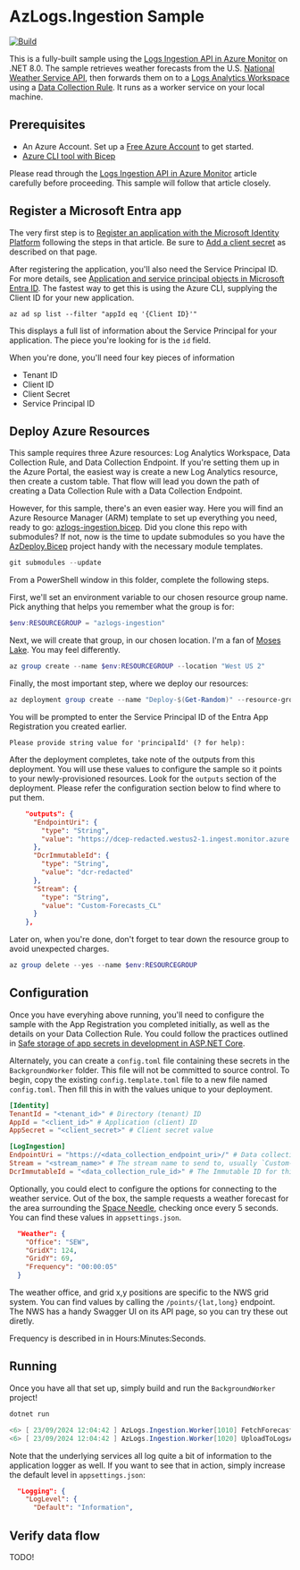 # AzLogs.Ingestion Sample

[![Build](https://github.com/jcoliz/AzLogs.Ingestion/actions/workflows/build.yml/badge.svg)](https://github.com/jcoliz/AzLogs.Ingestion/actions/workflows/build.yml)

This is a fully-built sample using the [Logs Ingestion API in Azure Monitor](https://learn.microsoft.com/en-us/azure/azure-monitor/logs/logs-ingestion-api-overview) on .NET 8.0.
The sample retrieves weather forecasts from the U.S. [National Weather Service API](https://www.weather.gov/documentation/services-web-api), then forwards them on to a [Logs Analytics Workspace](https://learn.microsoft.com/en-us/azure/azure-monitor/logs/log-analytics-workspace-overview) using a [Data Collection Rule](https://learn.microsoft.com/en-us/azure/azure-monitor/essentials/data-collection-rule-overview). It runs as a worker service on your local machine.

## Prerequisites

* An Azure Account. Set up a [Free Azure Account](https://azure.microsoft.com/en-us/pricing/purchase-options/azure-account) to get started.
* [Azure CLI tool with Bicep](https://learn.microsoft.com/en-us/azure/azure-resource-manager/bicep/install#azure-cli)

Please read through the [Logs Ingestion API in Azure Monitor](https://learn.microsoft.com/en-us/azure/azure-monitor/logs/logs-ingestion-api-overview) article carefully before proceeding.
This sample will follow that article closely.

## Register a Microsoft Entra app

The very first step is to [Register an application with the Microsoft Identity Platform](https://learn.microsoft.com/en-us/entra/identity-platform/quickstart-register-app?tabs=client-secret) following the steps in that article. Be sure to [Add a client secret](https://learn.microsoft.com/en-us/entra/identity-platform/quickstart-register-app?tabs=client-secret#add-credentials) as described on that page.

After registering the application, you'll also need the Service Principal ID.
For more details, see [Application and service principal objects in Microsoft Entra ID](https://learn.microsoft.com/en-us/entra/identity-platform/app-objects-and-service-principals?tabs=azure-cli). The fastest way to get this is using the Azure CLI, supplying the Client ID for your new application.

```dotnetcli
az ad sp list --filter "appId eq '{Client ID}'"
```

This displays a full list of information about the Service Principal for your application.
The piece you're looking for is the `id` field.

When you're done, you'll need four key pieces of information

* Tenant ID
* Client ID
* Client Secret
* Service Principal ID

## Deploy Azure Resources

This sample requires three Azure resources: Log Analytics Workspace, Data Collection Rule, and Data Collection Endpoint.
If you're setting them up in the Azure Portal, the easiest way is create a new Log Analytics resource, then create a custom table.
That flow will lead you down the path of creating a Data Collection Rule with a Data Collection Endpoint.

However, for this sample, there's an even easier way. Here you will find an Azure Resource Manager (ARM) template to set up everything you need, ready to go: [azlogs-ingestion.bicep](./.azure/deploy/azlogs-ingestion.bicep).
Did you clone this repo with submodules? If not, now is the time to update submodules so you have the [AzDeploy.Bicep](https://github.com/jcoliz/AzDeploy.Bicep) project handy with the
necessary module templates.

```powershell
git submodules --update
```

From a PowerShell window in this folder, complete the following steps.

First, we'll set an environment variable to our chosen resource group name. Pick anything that helps you remember what the group is for:

```powershell
$env:RESOURCEGROUP = "azlogs-ingestion"
```

Next, we will create that group, in our chosen location. I'm a fan of [Moses Lake](https://www.datacenters.com/microsoft-azure-west-us-2-washington). You may feel differently.

```powershell
az group create --name $env:RESOURCEGROUP --location "West US 2"
```

Finally, the most important step, where we deploy our resources:

```powershell
az deployment group create --name "Deploy-$(Get-Random)" --resource-group $env:RESOURCEGROUP --template-file .azure\deploy\azlogs-ingestion.bicep --parameters .azure\deploy\azlogs-ingestion.parameters.json
```

You will be prompted to enter the Service Principal ID of the Entra App Registration you created earlier.

```dotnetcli
Please provide string value for 'principalId' (? for help): 
```

After the deployment completes, take note of the outputs from this deployment. You will use these values to configure the sample so it points to your newly-provisioned resources.
Look for the `outputs` section of the deployment. Please refer the configuration section below to find where to put them.

```json
    "outputs": {
      "EndpointUri": {
        "type": "String",
        "value": "https://dcep-redacted.westus2-1.ingest.monitor.azure.com"
      },
      "DcrImmutableId": {
        "type": "String",
        "value": "dcr-redacted"
      },
      "Stream": {
        "type": "String",
        "value": "Custom-Forecasts_CL"
      }
    },
```

Later on, when you're done, don't forget to tear down the resource group to avoid unexpected charges.

```powershell
az group delete --yes --name $env:RESOURCEGROUP
```

## Configuration

Once you have everyhing above running, you'll need to configure the sample with the App Registration you completed initially,
as well as the details on your Data Collection Rule. You could follow the practices outlined in
[Safe storage of app secrets in development in ASP.NET Core](https://learn.microsoft.com/en-us/aspnet/core/security/app-secrets).

Alternately, you can create a `config.toml` file containing these secrets in the `BackgroundWorker` folder. This file will not be committed to source control.
To begin, copy the existing `config.template.toml` file to a new file named `config.toml`. Then fill this in with the values unique to your deployment.

```toml
[Identity]
TenantId = "<tenant_id>" # Directory (tenant) ID
AppId = "<client_id>" # Application (client) ID
AppSecret = "<client_secret>" # Client secret value

[LogIngestion]
EndpointUri = "https://<data_collection_endpoint_uri>/" # Data collection endpoint, be sure to include https://
Stream = "<stream_name>" # The stream name to send to, usually `Custom-<table>_CL`
DcrImmutableId = "<data_collection_rule_id>" # The Immutable ID for this Data Collection Rule 
```

Optionally, you could elect to configure the options for connecting to the weather service.
Out of the box, the sample requests a weather forecast for the area surrounding the [Space Needle](https://www.spaceneedle.com/),
checking once every 5 seconds. You can find these values in `appsettings.json`.

```json
  "Weather": {
    "Office": "SEW",
    "GridX": 124,
    "GridY": 69,
    "Frequency": "00:00:05"
  }
```

The weather office, and grid x,y positions are specific to the NWS grid system. You can find values by calling the `/points/{lat,long}`
endpoint. The NWS has a handy Swagger UI on its API page, so you can try these out diretly.

Frequency is described in in Hours:Minutes:Seconds.

## Running

Once you have all that set up, simply build and run the `BackgroundWorker` project!

```powershell
dotnet run

<6> [ 23/09/2024 12:04:42 ] AzLogs.Ingestion.Worker[1010] FetchForecastAsync: Received OK {"number":1,"name":"Today","startTime":"2024-09-23T11:00:00-07:00","endTime":"2024-09-23T18:00:00-07:00","isDaytime":true,"temperature":72,"temperatureUnit":"F","temperatureTrend":"","probabilityOfPrecipitation":{"value":null,"maxValue":0,"minValue":0,"unitCode":"wmoUnit:percent","qualityControl":"Z"},"dewpoint":null,"relativeHumidity":null,"windSpeed":"6 mph","windGust":null,"windDirection":"SSW","icon":"https://api.weather.gov/icons/land/day/sct?size=medium","shortForecast":"Mostly Sunny","detailedForecast":"Mostly sunny, with a high near 72. South southwest wind around 6 mph."}
<6> [ 23/09/2024 12:04:42 ] AzLogs.Ingestion.Worker[1020] UploadToLogsAsync: Sent OK 204
```

Note that the underlying services all log quite a bit of information to the application logger as well. If you want to see that in action, simply increase the default level in `appsettings.json`:

```json
  "Logging": {
    "LogLevel": {
      "Default": "Information",
```

## Verify data flow

TODO!
